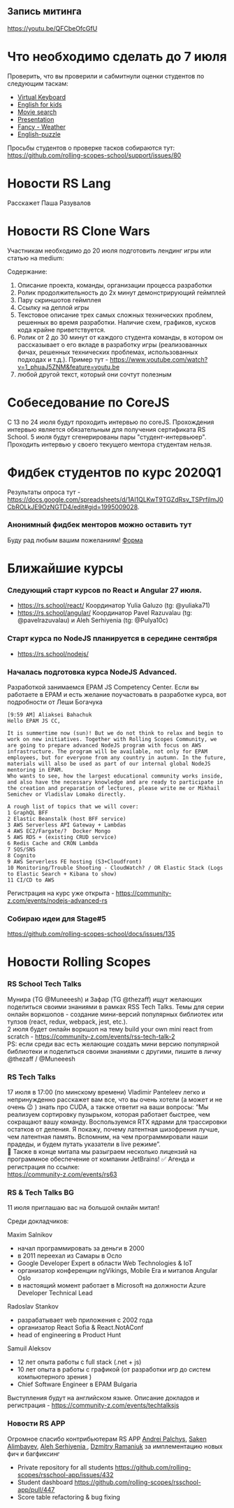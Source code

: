 ## Запись митинга 
https://youtu.be/QFCbeOfcGfU

# Что необходимо сделать до 7 июля
Проверить, что вы проверили и сабмитнули оценки студентов по следующим таскам:
- [Virtual Keyboard](https://github.com/rolling-scopes-school/tasks/blob/master/tasks/virtual-keyboard/virtual-keyboard-ru.md)
- [English for kids](https://github.com/rolling-scopes-school/tasks/blob/master/tasks/rslang/english-for-kids.md)
- [Movie search](https://github.com/rolling-scopes-school/tasks/blob/master/tasks/movie-search.md)
- [Presentation](https://github.com/rolling-scopes-school/tasks/blob/master/tasks/presentation.md)
- [Fancy - Weather](https://github.com/rolling-scopes-school/tasks/blob/master/tasks/fancy-weather.md)
- [English-puzzle](https://github.com/rolling-scopes-school/tasks/blob/master/tasks/rslang/english-puzzle.md)

Просьбы студентов о проверке тасков собираются тут:
https://github.com/rolling-scopes-school/support/issues/80

# Новости RS Lang
Расскажет Паша Разувалов

# Новости RS Clone Wars
Участникам необходимо до 20 июля подготовить лендинг игры или статью на medium:

Cодержание:
1. Описание проекта, команды, организации процесса разработки 
2. Ролик продолжительность до 2х минут демонстрирующий геймплей
3. Пару скриншотов геймплея
4. Ссылку на деплой игры
5. Текстовое описание трех самых сложных технических проблем, решенных во время разработки. Наличие схем, графиков, кусков кода крайне приветствуется.
6. Ролик от 2 до 30 минут от каждого студента команды, в котором он рассказывает о его вкладе в разработку игры (реализованных фичах, решенных технических проблемах, использованных подходах и т.д.). Пример тут - https://www.youtube.com/watch?v=1_phuaJ5ZNM&feature=youtu.be
7. любой другой текст, который они сочтут полезным

# Собеседование по CoreJS
С 13 по 24 июля будут проходить интервью по coreJS. Прохождения интервью является обязательным для получения сертификата RS School.
5 июля будут сгенерированы пары "студент-интервьюер". Проходить интервью у своего текущего ментора студентам нельзя.

# Фидбек студентов по курс 2020Q1
Результаты опроса тут - https://docs.google.com/spreadsheets/d/1AI1QLKwT9TGZdRsv_TSPrfjlmJ0CbROLkJE9OzNGTD4/edit#gid=1995009028.

### Анонимный фидбек менторов можно оставить тут
Буду рад любым вашим пожеланиям!
[Форма](https://docs.google.com/forms/d/e/1FAIpQLSfc_EpVVbuAhuHQnvdYJwxmF0DShhWXYXkn3oaN0PsJKvcy2A/viewform)

# Ближайшие курсы
### Следующий старт курсов по React и Angular 27 июля.
  - https://rs.school/react/ Координатор Yulia Galuzo (tg: @yuliaka71)
  - https://rs.school/angular/ Координатор Pavel Razuvalau (tg: @pavelrazuvalau) и Aleh Serhiyenia (tg: @Pulya10c)

### Старт курса по NodeJS планируется в середине сентября 
  - https://rs.school/nodejs/
  
### Началась подготовка курса NodeJS Advanced. 
Разработкой занимаемся EPAM JS Competency Center. 
Если вы работаете в EPAM и есть желание поучастовать в разработке курса, вот подробности от Леши Богачука
```
[9:59 AM] Aliaksei Bahachuk
Hello EPAM JS CC,

It is summertime now (sun)! But we do not think to relax and begin to work on new initiatives. Together with Rolling Scopes Community, we are going to prepare advanced NodeJS program with focus on AWS infrastructure. The program will be available, not only for EPAM employees, but for everyone from any country in autumn. In the future, materials will also be used as part of our internal global NodeJS mentoring in EPAM.
Who wants to see, how the largest educational community works inside, and also have the necessary knowledge and are ready to participate in the creation and preparation of lectures, please write me or Mikhail Semichev or Vladislav Lomako directly.

A rough list of topics that we will cover:
1 GraphQL BFF 
2 Elastic Beanstalk (host BFF service)
3 AWS Serverless API Gateway + Lambdas
4 AWS EC2/Fargate/?  Docker Mongo 
5 AWS RDS + (existing CRUD service) 
6 Redis Cache and CRON Lambda 
7 SQS/SNS
8 Cognito
9 AWS Serverless FE hosting (S3+Cloudfront)
10 Monitoring/Trouble Shooting - CloudWatch? / OR Elastic Stack (Logs to Elastic Search + Kibana to show)
11 CI/CD to AWS 
```
Регистрация на курс уже открыта - https://community-z.com/events/nodejs-advanced-rs

### Собираю идеи для Stage#5
https://github.com/rolling-scopes-school/docs/issues/135

# Новости Rolling Scopes
### RS School Tech Talks
Мунира (TG @Muneeesh) и Зафар (TG @thezaff) ищут желающих поделиться своими знаниями в рамках  RSS Tech Talks. Темы для серии онлайн воркшопов - создание мини-версий популярных библиотек или тулзов (react, redux, webpack, jest, etc.).   
2 июля будет онлайн воркшоп на тему build your own mini react from scratch - https://community-z.com/events/rss-tech-talk-2  
PS: если среди вас есть желающие создать мини версию популярной библиотеки и поделиться своими знаниями с другими, пишите в личку  @thezaff / @Muneeesh
### RS Tech Talks
17 июля в 17:00 (по минскому времени) Vladimir Panteleev легко и непринужденно расскажет вам все, что вы очень хотели (а может и не очень 😉 ) знать про CUDA, а также ответит на ваши вопросы:
“Мы реализуем сортировку пузырьком, которая работает быстрее, чем сокращают вашу команду. Воспользуемся RTX ядрами для трассировки остатков от деления. Я покажу, почему латентная шизофрения лучше, чем латентная память. Вспомним, на чем программировали наши прадеды, и будем путать указатели в live режиме”.  
🎰 Также в конце митапа мы разыграем несколько лицензий на программное обеспечение от компании JetBrains!
✅ Агенда и регистрация по ссылке:  
https://community-z.com/events/rs63
### RS & Tech Talks BG
11 июля приглашаю вас на большой онлайн митап! 

Среди докладчиков:

Maxim Salnikov
  - начал программировать за деньги в 2000
  - в 2011 переехал из Самары в Осло
- Google Developer Expert в области Web Technologies & IoT
- организатор конференции ngVikings, Mobile Era и митапов Angular Oslo
- в настоящий момент работает в Microsoft на должности Azure Developer Technical Lead

Radoslav Stankov
- разрабатывает web приложения с 2002 года
- организатор React Sofia & React.NotAConf
- head of engineering в Product Hunt 

Samuil Aleksov
- 12 лет опыта работы c full stack (.net + js)
- 10 лет опыта в работы с графикой (от разработки игр до систем компьютерного зрения ) 
- Chief Software Engineer в EPAM Bulgaria

Выступления будут на английском языке.
Описание докладов и регистрация - https://community-z.com/events/techtalksjs

### Новости RS APP
Огромное спасибо контрибьютерам RS APP [Andrei Palchys](https://github.com/apalchys), [Saken Alimbayev](https://github.com/sakenalimbayev), [Aleh Serhiyenia
](https://github.com/Pulya10c), [Dzmitry Ramaniuk](https://github.com/DmitryRomaniuk) за имплементацию новых фич и багфиксинг
- Private repository for all students https://github.com/rolling-scopes/rsschool-app/issues/432
- Student dashboard https://github.com/rolling-scopes/rsschool-app/pull/447
- Score table refactoring & bug fixing

   
